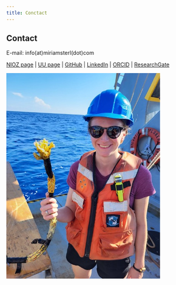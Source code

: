 ```yaml
---
title: Conctact
---
```


## Contact

E-mail: info(at)miriamsterl(dot)com

[NIOZ page](https://www.nioz.nl/en/about/organisation/staff/miriam-sterl) | [UU page](https://www.uu.nl/medewerkers/MFSterl) | [GitHub](https://github.com/MiriamSterl) | [LinkedIn](https://www.linkedin.com/in/miriamsterl/) | [ORCID](https://orcid.org/0000-0001-8453-2239) | [ResearchGate](https://www.researchgate.net/profile/Miriam-Sterl)

![M1](./images/M1.jpg)
